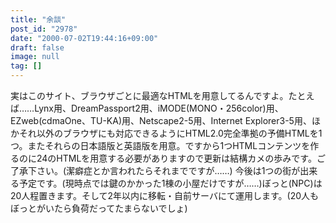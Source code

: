 ```yaml
---
title: "余談"
post_id: "2978"
date: "2000-07-02T19:44:16+09:00"
draft: false
image: null
tag: []
---
```



実はこのサイト、ブラウザごとに最適なHTMLを用意してるんですよ。たとえば……Lynx用、DreamPassport2用、iMODE(MONO・256color)用、EZweb(cdmaOne、TU-KA)用、Netscape2-5用、Internet Explorer3-5用、ほかそれ以外のブラウザにも対応できるようにHTML2.0完全準拠の予備HTMLを1つ。またそれらの日本語版と英語版を用意。ですから1つHTMLコンテンツを作るのに24のHTMLを用意する必要がありますので更新は結構カメの歩みです。ご了承下さい。(潔癖症とか言われたらそれまでですが……)  今後は1つの街が出来る予定です。(現時点では鍵のかかった1棟の小屋だけですが……)ぼっと(NPC)は20人程置きます。そして2年以内に移転・自前サーバにて運用します。(20人もぼっとがいたら負荷だってたまらないでしょ)
